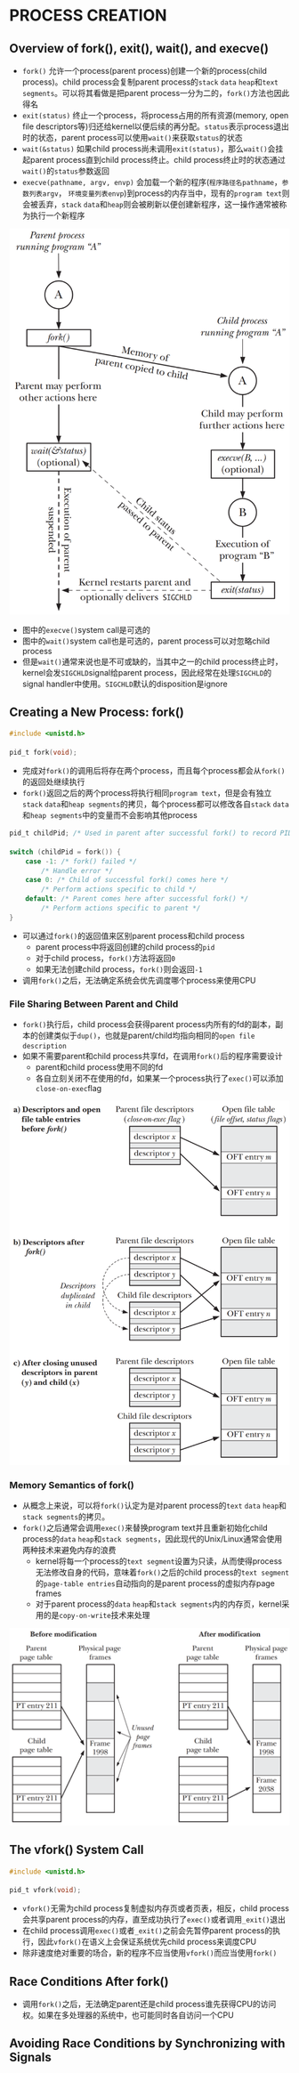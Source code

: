 # PROCESS CREATION

## Overview of fork(), exit(), wait(), and execve()
- `fork()` 允许一个process(parent process)创建一个新的process(child process)。child process会复制parent process的`stack` `data` `heap`和`text segments`。可以将其看做是把parent process一分为二的，`fork()`方法也因此得名
- `exit(status)` 终止一个process，将process占用的所有资源(memory, open file descriptors等)归还给kernel以便后续的再分配。`status`表示process退出时的状态，parent process可以使用`wait()`来获取`status`的状态
- `wait(&status)` 如果child process尚未调用`exit(status)`，那么`wait()`会挂起parent process直到child process终止。child process终止时的状态通过`wait()`的`status`参数返回
- `execve(pathname, argv, envp)` 会加载一个新的程序(`程序路径名pathname`，`参数列表argv`， `环境变量列表envp`)到process的内存当中，现有的`program text`则会被丢弃，`stack` `data`和`heap`则会被刷新以便创建新程序，这一操作通常被称为执行一个新程序

![24-1.png](./img/24-1.png)
- 图中的`execve()`system call是可选的
- 图中的`wait()`system call也是可选的，parent process可以对忽略child process
- 但是`wait()`通常来说也是不可或缺的，当其中之一的child process终止时，kernel会发`SIGCHLD`signal给parent process，因此经常在处理`SIGCHLD`的signal handler中使用。`SIGCHLD`默认的disposition是ignore

## Creating a New Process: fork()
```c
#include <unistd.h>

pid_t fork(void);
```
- 完成对`fork()`的调用后将存在两个process，而且每个process都会从`fork()`的返回处继续执行
- `fork()`返回之后的两个process将执行相同`program text`，但是会有独立`stack` `data`和`heap segments`的拷贝，每个process都可以修改各自`stack` `data`和`heap segments`中的变量而不会影响其他process

```c
pid_t childPid; /* Used in parent after successful fork() to record PID of child */

switch (childPid = fork()) {
    case -1: /* fork() failed */
        /* Handle error */
    case 0: /* Child of successful fork() comes here */
        /* Perform actions specific to child */
    default: /* Parent comes here after successful fork() */
        /* Perform actions specific to parent */
}
```
- 可以通过`fork()`的返回值来区别parent process和child process
    - parent process中将返回创建的child process的`pid`
    - 对于child process，`fork()`方法将返回`0`
    - 如果无法创建child process，`fork()`则会返回`-1`
- 调用`fork()`之后，无法确定系统会优先调度哪个process来使用CPU

### File Sharing Between Parent and Child
- `fork()`执行后，child process会获得parent process内所有的fd的副本，副本的创建类似于`dup()`，也就是parent/child均指向相同的`open file description`
- 如果不需要parent和child process共享fd，在调用`fork()`后的程序需要设计
    - parent和child process使用不同的fd
    - 各自立刻关闭不在使用的fd，如果某一个process执行了`exec()`可以添加`close-on-exec`flag

![24-2.png](./img/24-2.png)

### Memory Semantics of fork()
- 从概念上来说，可以将`fork()`认定为是对parent process的`text` `data` `heap`和`stack segments`的拷贝。
- `fork()`之后通常会调用`exec()`来替换program text并且重新初始化child process的`data` `heap`和`stack segments`，因此现代的Unix/Linux通常会使用两种技术来避免内存的浪费  
    - kernel将每一个process的`text segment`设置为只读，从而使得process无法修改自身的代码，意味着`fork()`之后的child process的`text segment`的`page-table entries`自动指向的是parent process的虚拟内存page frames
    - 对于parent process的`data` `heap`和`stack segments`内的内存页，kernel采用的是`copy-on-write`技术来处理
    
![24-3.png](./img/24-3.png)

## The vfork() System Call
```c
#include <unistd.h>

pid_t vfork(void);
```
- `vfork()`无需为child process复制虚拟内存页或者页表，相反，child process会共享parent process的内存，直至成功执行了`exec()`或者调用`_exit()`退出
- 在child process调用`exec()`或者`_exit()`之前会先暂停parent process的执行，因此`vfork()`在语义上会保证系统优先child process来调度CPU
- 除非速度绝对重要的场合，新的程序不应当使用`vfork()`而应当使用`fork()`

## Race Conditions After fork()
- 调用`fork()`之后，无法确定parent还是child process谁先获得CPU的访问权。如果在多处理器的系统中，也可能同时各自访问一个CPU

## Avoiding Race Conditions by Synchronizing with Signals